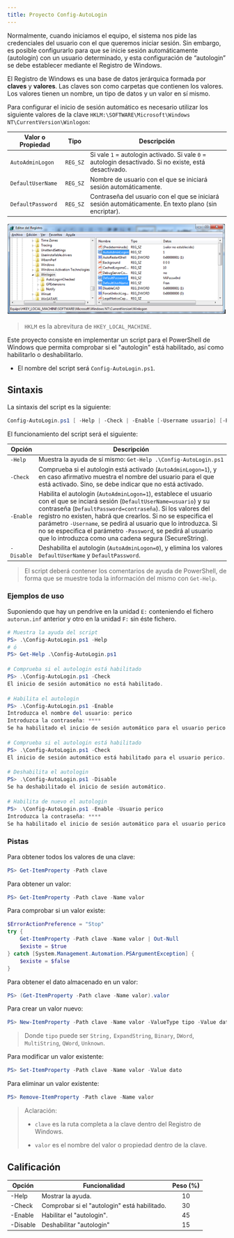 ```yaml
---
title: Proyecto Config-AutoLogin
---
```


Normalmente, cuando iniciamos el equipo, el sistema nos pide las credenciales del usuario con el que queremos iniciar sesión. Sin embargo, es posible configurarlo para que se inicie sesión automáticamente (autologin) con un usuario determinado, y esta configuración de “autologin” se debe establecer mediante el Registro de Windows. 

El Registro de Windows es una base de datos jerárquica formada por **claves** y **valores**. Las claves son como carpetas que contienen los valores. Los valores tienen un nombre, un tipo de datos y un valor en sí mismo.

Para configurar el inicio de sesión automático es necesario utilizar los siguiente valores de la clave `HKLM:\SOFTWARE\Microsoft\Windows NT\CurrentVersion\Winlogon`:

| Valor o Propiedad | Tipo     | Descripción                                                  |
| ----------------- | -------- | ------------------------------------------------------------ |
| `AutoAdminLogon`  | `REG_SZ` | Si vale `1` = autologin activado.  Si vale `0` = autologin desactivado.  Si no existe, está desactivado. |
| `DefaultUserName` | `REG_SZ` | Nombre de usuario con el que se iniciará sesión automáticamente. |
| `DefaultPassword` | `REG_SZ` | Contraseña del usuario con el que se iniciará sesión automáticamente. En texto plano (sin encriptar). |

![Editor del Registro de Windows](imagenes/config-autologin-regedit.png)

> `HKLM` es la abrevitura de `HKEY_LOCAL_MACHINE`.

Este proyecto consiste en implementar un script para el PowerShell de Windows que permita comprobar si el "autologin" está habilitado, así como habilitarlo o deshabilitarlo.

* El nombre del script será `Config-AutoLogin.ps1`.

## Sintaxis

La sintaxis del script es la siguiente:

```powershell
Config-AutoLogin.ps1 [ -Help | -Check | -Enable [-Username usuario] [-Password contraseña] | -Disable ]
```

El funcionamiento del script será el siguiente:

| Opción     | Descripción                                                  |
| ---------- | ------------------------------------------------------------ |
| `-Help`    | Muestra la ayuda de sí mismo: `Get-Help .\Config-AutoLogin.ps1` |
| `-Check `  | Comprueba si el autologin está activado (`AutoAdminLogon=1`), y en caso afirmativo muestra el nombre del usuario para el que está activado. Sino, se debe indicar que no está activado. |
| `-Enable`  | Habilita el autologin (`AutoAdminLogon=1`), establece el usuario con el que se inciará sesión (`DefaultUserName=usuario`) y su contraseña (`DefaultPassword=contraseña`). Si los valores del registro no existen, habrá que crearlos. Si no se especifica el parámetro `-Username`, se pedirá al usuario que lo introduzca. Si no se especifica el parámetro `-Password`, se pedirá al usuario que lo introduzca como una cadena segura (SecureString). |
| `-Disable` | Deshabilita el autologin (`AutoAdminLogon=0`), y elimina los valores `DefaultUserName` y `DefaultPassword`. |

> El script deberá contener los comentarios de ayuda de PowerShell, de forma que se muestre toda la información del mismo con `Get-Help`.

### Ejemplos de uso

Suponiendo que hay un pendrive en la unidad `E:` conteniendo el fichero `autorun.inf` anterior y otro en la unidad `F:` sin éste fichero.

```powershell
# Muestra la ayuda del script
PS> .\Config-AutoLogin.ps1 -Help
# ó
PS> Get-Help .\Config-AutoLogin.ps1

# Comprueba si el autologin está habilitado
PS> .\Config-AutoLogin.ps1 -Check
El inicio de sesión automático no está habilitado.

# Habilita el autologin
PS> .\Config-AutoLogin.ps1 -Enable
Introduzca el nombre del usuario: perico
Introduzca la contraseña: ****
Se ha habilitado el inicio de sesión automático para el usuario perico.

# Comprueba si el autologin está habilitado
PS> .\Config-AutoLogin.ps1 -Check
El inicio de sesión automático está habilitado para el usuario perico.

# Deshabilita el autologin
PS> .\Config-AutoLogin.ps1 -Disable
Se ha deshabilitado el inicio de sesión automático.

# Habilita de nuevo el autologin
PS> .\Config-AutoLogin.ps1 -Enable -Usuario perico
Introduzca la contraseña: ****
Se ha habilitado el inicio de sesión automático para el usuario perico.
```

### Pistas

Para obtener todos los valores de una clave:

```powershell
PS> Get-ItemProperty -Path clave
```

Para obtener un valor:

```powershell
PS> Get-ItemProperty -Path clave -Name valor
```

Para comprobar si un valor existe:

```powershell
$ErrorActionPreference = "Stop"
try {
    Get-ItemProperty -Path clave -Name valor | Out-Null
	$existe = $true
} catch [System.Management.Automation.PSArgumentException] {
	$existe = $false
}
```

Para obtener el dato almacenado en un valor:

```powershell
PS> (Get-ItemProperty -Path clave -Name valor).valor
```

Para crear un valor nuevo:

```powershell
PS> New-ItemProperty -Path clave -Name valor -ValueType tipo -Value dato | Out-Null
```

>  Donde `tipo` puede ser `String,` `ExpandString`, `Binary`, `DWord`, `MultiString`, `QWord`, `Unknown`.

Para modificar un valor existente:

```powershell
PS> Set-ItemProperty -Path clave -Name valor -Value dato
```

Para eliminar un valor existente:

```powershell
PS> Remove-ItemProperty -Path clave -Name valor
```

> Aclaración:
>
> * `clave` es la ruta completa a la clave dentro del Registro de Windows.
>
>
> * `valor` es el nombre del valor o propiedad dentro de la clave.

## Calificación

| Opción   | Funcionalidad                                | Peso (%) |
| -------- | -------------------------------------------- | :------: |
| -Help    | Mostrar la ayuda.                            |    10    |
| -Check   | Comprobar si el "autologin" está habilitado. |    30    |
| -Enable  | Habilitar el "autologin".                    |    45    |
| -Disable | Deshabilitar "autologin"                     |    15    |